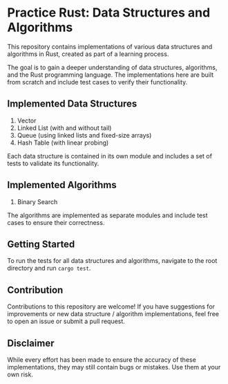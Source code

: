 # Practice Rust: Data Structures and Algorithms

This repository contains implementations of various data structures and algorithms in Rust, created as part of a learning process.

The goal is to gain a deeper understanding of data structures, algorithms, and the Rust programming language. The implementations here are built from scratch and include test cases to verify their functionality.

## Implemented Data Structures

1. Vector
2. Linked List (with and without tail)
3. Queue (using linked lists and fixed-size arrays)
4. Hash Table (with linear probing)

Each data structure is contained in its own module and includes a set of tests to validate its functionality.

## Implemented Algorithms

1. Binary Search

The algorithms are implemented as separate modules and include test cases to ensure their correctness.

## Getting Started

To run the tests for all data structures and algorithms, navigate to the root directory and run `cargo test`.

## Contribution

Contributions to this repository are welcome! If you have suggestions for improvements or new data structure / algorithm implementations, feel free to open an issue or submit a pull request.

## Disclaimer

While every effort has been made to ensure the accuracy of these implementations, they may still contain bugs or mistakes. Use them at your own risk.
